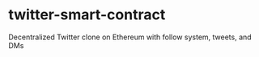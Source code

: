 # twitter-smart-contract
Decentralized Twitter clone on Ethereum with follow system, tweets, and DMs
